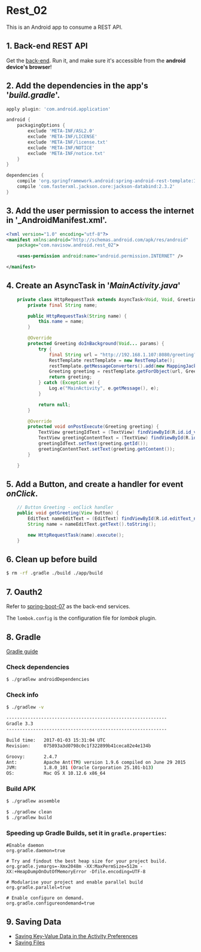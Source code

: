 # Rest_02

This is an Android app to consume a REST API.

## 1. Back-end REST API
Get the [back-end](https://github.com/rwibawa/spring-boot-07).
Run it, and make sure it's accessible from the **android device's browser**!

## 2. Add the dependencies in the app's '_build.gradle_'.
```groovy
apply plugin: 'com.android.application'

android {
    packagingOptions {
        exclude 'META-INF/ASL2.0'
        exclude 'META-INF/LICENSE'
        exclude 'META-INF/license.txt'
        exclude 'META-INF/NOTICE'
        exclude 'META-INF/notice.txt'
    }
}

dependencies {
    compile 'org.springframework.android:spring-android-rest-template:1.0.1.RELEASE'
    compile 'com.fasterxml.jackson.core:jackson-databind:2.3.2'
}
```

## 3. Add the user permission to access the internet in '_AndroidManifest.xml'.
```xml
<?xml version="1.0" encoding="utf-8"?>
<manifest xmlns:android="http://schemas.android.com/apk/res/android"
    package="com.navisow.android.rest_02">

    <uses-permission android:name="android.permission.INTERNET" />

</manifest>
```

## 4. Create an AsyncTask in '_MainActivity.java_'
```java
    private class HttpRequestTask extends AsyncTask<Void, Void, Greeting> {
        private final String name;

        public HttpRequestTask(String name) {
            this.name = name;
        }

        @Override
        protected Greeting doInBackground(Void... params) {
            try {
                final String url = "http://192.168.1.107:8080/greeting?name=" + name;
                RestTemplate restTemplate = new RestTemplate();
                restTemplate.getMessageConverters().add(new MappingJackson2HttpMessageConverter());
                Greeting greeting = restTemplate.getForObject(url, Greeting.class);
                return greeting;
            } catch (Exception e) {
                Log.e("MainActivity", e.getMessage(), e);
            }

            return null;
        }

        @Override
        protected void onPostExecute(Greeting greeting) {
            TextView greetingIdText = (TextView) findViewById(R.id.id_value);
            TextView greetingContentText = (TextView) findViewById(R.id.content_value);
            greetingIdText.setText(greeting.getId());
            greetingContentText.setText(greeting.getContent());
        }

    }
```

## 5. Add a Button, and create a handler for event _onClick_.
```java
    // Button Greeting - onClick handler
    public void getGreeting(View button) {
        EditText nameEditText = (EditText) findViewById(R.id.editText_name);
        String name = nameEditText.getText().toString();

        new HttpRequestTask(name).execute();
    }
```

## 6. Clean up before build
```bash
$ rm -rf .gradle ./build ./app/build
```

## 7. Oauth2
Refer to [spring-boot-07](https://github.com/rwibawa/spring-boot-07) as the back-end services.

The `lombok.config` is the configuration file for _lombok_ plugin.

## 8. Gradle
[Gradle guide](https://github.com/codepath/android_guides/wiki/Getting-Started-with-Gradle#upgrading-gradle)

### Check dependencies
```bash
$ ./gradlew androidDependencies
```

### Check info
```bash
$ ./gradlew -v

------------------------------------------------------------
Gradle 3.3
------------------------------------------------------------

Build time:   2017-01-03 15:31:04 UTC
Revision:     075893a3d0798c0c1f322899b41ceca82e4e134b

Groovy:       2.4.7
Ant:          Apache Ant(TM) version 1.9.6 compiled on June 29 2015
JVM:          1.8.0_101 (Oracle Corporation 25.101-b13)
OS:           Mac OS X 10.12.6 x86_64
```

### Build APK
```bash
$ ./gradlew assemble

$ ./gradlew clean
$ ./gradlew build
```

### Speeding up Gradle Builds, set it in `gradle.properties`:
```
#Enable daemon
org.gradle.daemon=true

# Try and findout the best heap size for your project build.
org.gradle.jvmargs=-Xmx2048m -XX:MaxPermSize=512m -XX:+HeapDumpOnOutOfMemoryError -Dfile.encoding=UTF-8

# Modularise your project and enable parallel build
org.gradle.parallel=true

# Enable configure on demand.
org.gradle.configureondemand=true
```

## 9. Saving Data
* [Saving Key-Value Data in the Activity Preferences](https://developer.android.com/training/basics/data-storage/shared-preferences.html)
* [Saving Files](https://developer.android.com/training/basics/data-storage/files.html)
